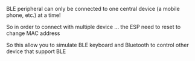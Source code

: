 BLE peripheral can only be connected to one central device (a mobile phone, etc.) at a time!

So in order to connect with multiple device ... the ESP need to reset to change MAC address

So this allow you to simulate BLE keyboard and Bluetooth to control other device that support BLE
